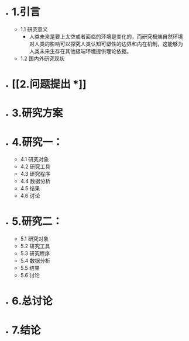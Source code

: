 - # 1.引言
	- 1.1 研究意义
		- 人类未来是要上太空或者面临的环境是变化的，而研究极端自然环境对人类的影响可以探究人类认知可塑性的边界和内在机制，这能够为人类未来生存在其他极端环境提供理论依据。
	- 1.2 国内外研究现状
- # [[2.问题提出 *]]
- # 3.研究方案
- # 4.研究一：
	- 4.1 研究对象
	- 4.2 研究工具
	- 4.3 研究程序
	- 4.4 数据分析
	- 4.5 结果
	- 4.6 讨论
- # 5.研究二：
	- 5.1 研究对象
	- 5.2 研究工具
	- 5.3 研究程序
	- 5.4 数据分析
	- 5.5 结果
	- 5.6 讨论
- # 6.总讨论
- # 7.结论